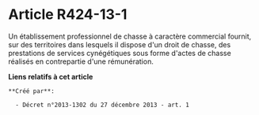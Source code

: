 # Article R424-13-1

Un établissement professionnel de chasse à caractère commercial fournit, sur des territoires dans lesquels il dispose d'un
droit de chasse, des prestations de services cynégétiques sous forme d'actes de chasse réalisés en contrepartie d'une
rémunération.

**Liens relatifs à cet article**

	**Créé par**:

	  - Décret n°2013-1302 du 27 décembre 2013 - art. 1
